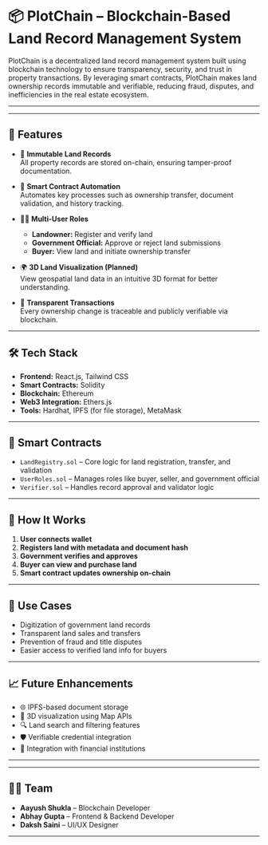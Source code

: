 # 📦 PlotChain – Blockchain-Based Land Record Management System

PlotChain is a decentralized land record management system built using blockchain technology to ensure transparency, security, and trust in property transactions. By leveraging smart contracts, PlotChain makes land ownership records immutable and verifiable, reducing fraud, disputes, and inefficiencies in the real estate ecosystem.

---
---

## 🚀 Features

- 🔐 **Immutable Land Records**  
  All property records are stored on-chain, ensuring tamper-proof documentation.

- 🧾 **Smart Contract Automation**  
  Automates key processes such as ownership transfer, document validation, and history tracking.

- 👨‍💼 **Multi-User Roles**  
  - **Landowner:** Register and verify land  
  - **Government Official:** Approve or reject land submissions  
  - **Buyer:** View land and initiate ownership transfer

- 🌍 **3D Land Visualization (Planned)**  
  View geospatial land data in an intuitive 3D format for better understanding.

- 💸 **Transparent Transactions**  
  Every ownership change is traceable and publicly verifiable via blockchain.

---

## 🛠 Tech Stack

- **Frontend:** React.js, Tailwind CSS  
- **Smart Contracts:** Solidity  
- **Blockchain:** Ethereum  
- **Web3 Integration:** Ethers.js  
- **Tools:** Hardhat, IPFS (for file storage), MetaMask

---

## 📑 Smart Contracts

- `LandRegistry.sol` – Core logic for land registration, transfer, and validation  
- `UserRoles.sol` – Manages roles like buyer, seller, and government official  
- `Verifier.sol` – Handles record approval and validator logic

---

## 🧠 How It Works

1. **User connects wallet**
2. **Registers land with metadata and document hash**
3. **Government verifies and approves**
4. **Buyer can view and purchase land**
5. **Smart contract updates ownership on-chain**

---

## 💼 Use Cases

- Digitization of government land records  
- Transparent land sales and transfers  
- Prevention of fraud and title disputes  
- Easier access to verified land info for buyers

---

## 📈 Future Enhancements

- 🌐 IPFS-based document storage  
- 🧭 3D visualization using Map APIs  
- 🔍 Land search and filtering features  
- 🛡 Verifiable credential integration  
- 🏦 Integration with financial institutions

---





---

## 🧑‍💻 Team

- **Aayush Shukla** – Blockchain Developer  
- **Abhay Gupta** – Frontend & Backend Developer  
- **Daksh Saini** – UI/UX Designer  


---

